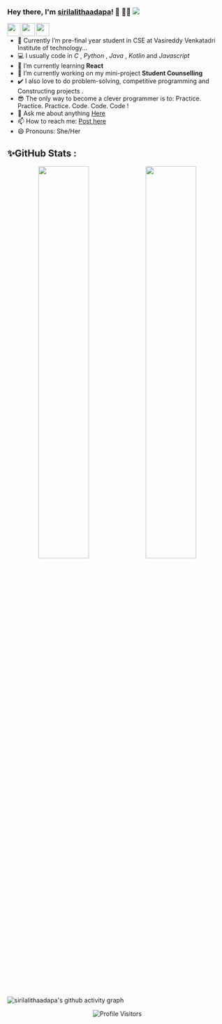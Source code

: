 ### Hey there, I'm [sirilalithaadapa](https://sirilalithaadapa.github.io)! 👋 👨‍💻 ![](https://komarev.com/ghpvc/?username=sirilalithaadapa&label=Views)

<a href="https://www.linkedin.com/in/siri-lalitha-adapa-5417451b6//">
  <img align="left" width="30px" src="https://cdn.jsdelivr.net/npm/simple-icons@v3/icons/linkedin.svg"  />
</a>
<a href="https://twitter.com/SiriLalitha1">
  <img align="left" width="30px" src="https://cdn.jsdelivr.net/npm/simple-icons@v3/icons/twitter.svg" />
</a>
<a href="mailto:sirilalitha9088@gmail.com">
  <img align="left" width="30px" src="https://cdn.jsdelivr.net/npm/simple-icons@v3/icons/gmail.svg" />
</a>
<br />



- 🔭 Currently I’m pre-final year student in CSE at Vasireddy Venkatadri Institute of technology...
- 💻 I usually code in *C* , *Python* , *Java* , *Kotlin* and *Javascript*
- 🌱 I’m currently learning **React**
- 🔭 I’m currently working on my mini-project **Student Counselling**
- ✔️ I also love to do problem-solving, competitive programming and Constructing projects .<br>
- 😎 The only way to become a clever programmer is to: Practice. Practice. Practice. Code. Code. Code !
- 💬  Ask me about anything [Here](https://github.com/sirilalithaadapa/sirilalithaadapa/discussions)
- 📫 How to reach me: [Post here](https://github.com/sirilalithaadapa/sirilalithaadapa/discussions)
- 😄 Pronouns: She/Her


## ✨GitHub Stats  : 
<div align="center">
  <img width="48%" src="https://github-readme-stats.vercel.app/api?username=sirilalithaadapa&show_icons=true&theme=tokyonight" />
  <img width="48%" src="https://github-readme-streak-stats.herokuapp.com/?user=sirilalithaadapa&theme=tokyonight" />
</div>


<br/>  

![sirilalithaadapa's github activity graph](https://activity-graph.herokuapp.com/graph?username=sirilalithaadapa&theme=nord) 


<p align="center"> <img src="https://komarev.com/ghpvc/?username=vnaazleen" alt="Profile Visitors" /> </p>
